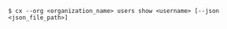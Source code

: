 <!-- usedin: [ _includes/_inlines/Toolbelt/common/users/users_usage-2.md] -->

```
$ cx --org <organization_name> users show <username> [--json <json_file_path>]
```
